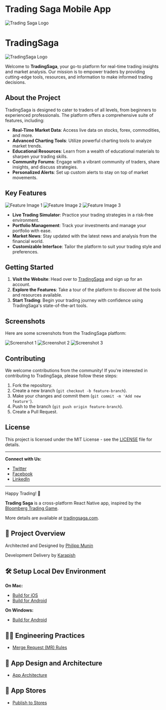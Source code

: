 # Trading Saga Mobile App

![Trading Saga Logo](https://tradingsaga.com/logo.png)

# TradingSaga

![TradingSaga Logo](link_to_logo_image)

Welcome to **TradingSaga**, your go-to platform for real-time trading insights and market analysis. Our mission is to empower traders by providing cutting-edge tools, resources, and information to make informed trading decisions.

## About the Project

TradingSaga is designed to cater to traders of all levels, from beginners to experienced professionals. The platform offers a comprehensive suite of features, including:

- **Real-Time Market Data**: Access live data on stocks, forex, commodities, and more.
- **Advanced Charting Tools**: Utilize powerful charting tools to analyze market trends.
- **Educational Resources**: Learn from a wealth of educational materials to sharpen your trading skills.
- **Community Forums**: Engage with a vibrant community of traders, share insights, and discuss strategies.
- **Personalized Alerts**: Set up custom alerts to stay on top of market movements.

## Key Features

![Feature Image 1](link_to_image1)
![Feature Image 2](link_to_image2)
![Feature Image 3](link_to_image3)

- **Live Trading Simulator**: Practice your trading strategies in a risk-free environment.
- **Portfolio Management**: Track your investments and manage your portfolio with ease.
- **Market News**: Stay updated with the latest news and analysis from the financial world.
- **Customizable Interface**: Tailor the platform to suit your trading style and preferences.

## Getting Started

1. **Visit the Website**: Head over to [TradingSaga](https://tradingsaga.com/) and sign up for an account.
2. **Explore the Features**: Take a tour of the platform to discover all the tools and resources available.
3. **Start Trading**: Begin your trading journey with confidence using TradingSaga's state-of-the-art tools.

## Screenshots

Here are some screenshots from the TradingSaga platform:

![Screenshot 1](link_to_screenshot1)
![Screenshot 2](link_to_screenshot2)
![Screenshot 3](link_to_screenshot3)

## Contributing

We welcome contributions from the community! If you're interested in contributing to TradingSaga, please follow these steps:

1. Fork the repository.
2. Create a new branch (`git checkout -b feature-branch`).
3. Make your changes and commit them (`git commit -m 'Add new feature'`).
4. Push to the branch (`git push origin feature-branch`).
5. Create a Pull Request.

## License

This project is licensed under the MIT License - see the [LICENSE](LICENSE) file for details.

---

**Connect with Us:**

- [Twitter](https://twitter.com/tradingsaga)
- [Facebook](https://facebook.com/tradingsaga)
- [LinkedIn](https://linkedin.com/company/tradingsaga)

---

Happy Trading! 🚀


**Trading Saga** is a cross-platform React Native app, inspired by the [Bloomberg Trading Game](https://www.bloomberg.com/features/2015-stock-chart-trading-game/).

More details are available at [tradingsaga.com](https://tradingsaga.com).

## 🚀 Project Overview
Architected and Designed by [Philipp Munin](https://www.linkedin.com/in/pmunin) 

Development Delivery by [Karapish](https://www.linkedin.com/in/karapish)

## 🛠️ Setup Local Dev Environment

**On Mac:**
  - [Build for iOS](docs/LOCAL-SETUP-MAC-XCODE.md)
  - [Build for Android](docs/LOCAL-SETUP-MAC-ANDROID.md)

**On Windows:**
  - [Build for Android](docs/LOCAL-SETUP-WIN-ANDROID.md)

## 🧑‍💻 Engineering Practices
- [Merge Request (MR) Rules](docs/MERGE-REQUEST.md)

## 📐 App Design and Architecture
- [App Architecture](docs/APP-ARCHITECTURE.md)

## 🛒 App Stores
- [Publish to Stores](docs/PUBLISH-STORE.md)

